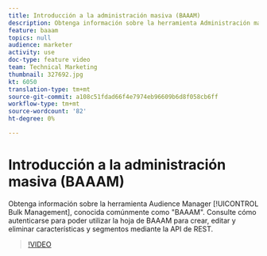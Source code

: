 ```yaml
---
title: Introducción a la administración masiva (BAAAM)
description: Obtenga información sobre la herramienta Administración masiva de Audience Manager, conocida comúnmente como "BAAAM". Consulte cómo autenticarse para poder utilizar la hoja de BAAAM para crear, editar y eliminar características y segmentos mediante la API de REST.
feature: baaam
topics: null
audience: marketer
activity: use
doc-type: feature video
team: Technical Marketing
thumbnail: 327692.jpg
kt: 6050
translation-type: tm+mt
source-git-commit: a108c51fdad66f4e7974eb96609b6d8f058cb6ff
workflow-type: tm+mt
source-wordcount: '82'
ht-degree: 0%

---
```



# Introducción a la administración masiva (BAAAM)

Obtenga información sobre la herramienta Audience Manager [!UICONTROL Bulk Management], conocida comúnmente como &quot;BAAAM&quot;. Consulte cómo autenticarse para poder utilizar la hoja de BAAAM para crear, editar y eliminar características y segmentos mediante la API de REST.

>[!VIDEO](https://video.tv.adobe.com/v/327692/?quality=12&learn=on)
